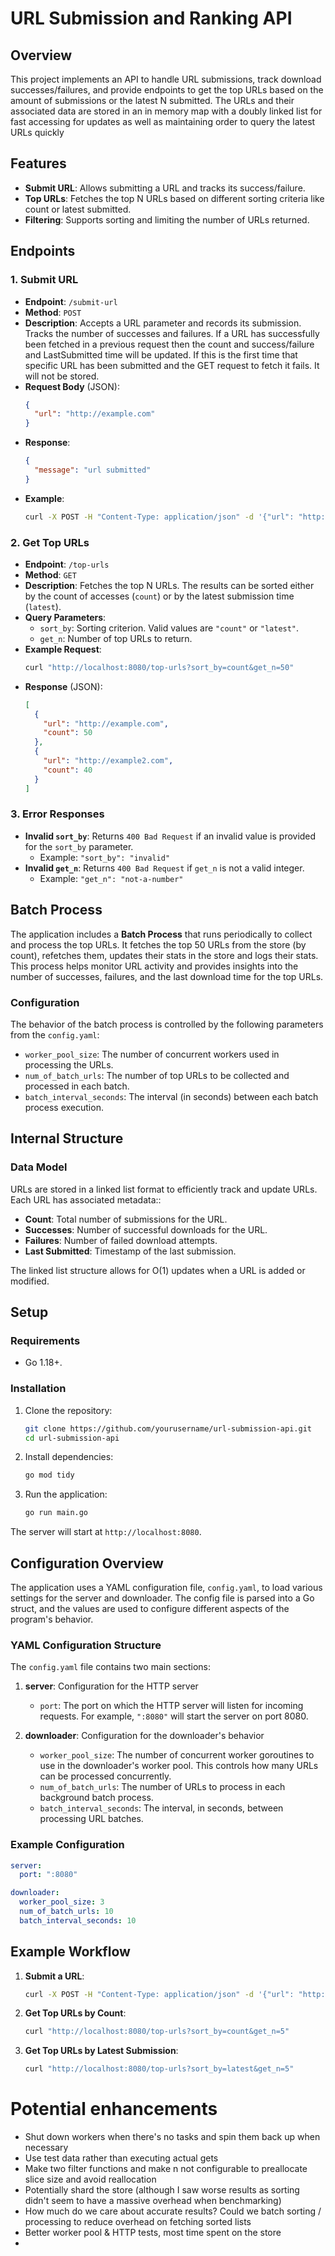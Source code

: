 
# URL Submission and Ranking API

## Overview
This project implements an API to handle URL submissions, track download successes/failures, and provide endpoints to get the top URLs based on the amount of submissions or the latest N submitted. The URLs and their associated data are stored in an in memory map with a doubly linked list for fast accessing for updates as well as maintaining order to query the latest URLs quickly

## Features
- **Submit URL**: Allows submitting a URL and tracks its success/failure.
- **Top URLs**: Fetches the top N URLs based on different sorting criteria like count or latest submitted.
- **Filtering**: Supports sorting and limiting the number of URLs returned.

## Endpoints

### 1. **Submit URL**
- **Endpoint**: `/submit-url`
- **Method**: `POST`
- **Description**: Accepts a URL parameter and records its submission. Tracks the number of successes and failures. If a URL has successfully been fetched in a previous request then the count and success/failure and LastSubmitted time will be updated. If this is the first time that specific URL has been submitted and the GET request to fetch it fails. It will not be stored.
- **Request Body** (JSON):
  ```json
  {
    "url": "http://example.com"
  }
  ```
- **Response**:
  ```json
  {
    "message": "url submitted"
  }
  ```
- **Example**:
  ```bash
  curl -X POST -H "Content-Type: application/json" -d '{"url": "http://example.com"}' http://host/submit-url
  ```

### 2. **Get Top URLs**
- **Endpoint**: `/top-urls`
- **Method**: `GET`
- **Description**: Fetches the top N URLs. The results can be sorted either by the count of accesses (`count`) or by the latest submission time (`latest`).
- **Query Parameters**:
    - `sort_by`: Sorting criterion. Valid values are `"count"` or `"latest"`.
    - `get_n`: Number of top URLs to return.
- **Example Request**:
  ```bash
  curl "http://localhost:8080/top-urls?sort_by=count&get_n=50"
  ```
- **Response** (JSON):
  ```json
  [
    {
      "url": "http://example.com",
      "count": 50
    },
    {
      "url": "http://example2.com",
      "count": 40
    }
  ]
  ```

### 3. **Error Responses**
- **Invalid `sort_by`**: Returns `400 Bad Request` if an invalid value is provided for the `sort_by` parameter.
    - Example: `"sort_by": "invalid"`
- **Invalid `get_n`**: Returns `400 Bad Request` if `get_n` is not a valid integer.
    - Example: `"get_n": "not-a-number"`

## Batch Process

The application includes a **Batch Process** that runs periodically to collect and process the top URLs. It fetches the top 50 URLs from the store (by count), refetches them, updates their stats in the store and logs their stats. This process helps monitor URL activity and provides insights into the number of successes, failures, and the last download time for the top URLs.

### Configuration

The behavior of the batch process is controlled by the following parameters from the `config.yaml`:

- `worker_pool_size`: The number of concurrent workers used in processing the URLs.
- `num_of_batch_urls`: The number of top URLs to be collected and processed in each batch.
- `batch_interval_seconds`: The interval (in seconds) between each batch process execution.


## Internal Structure

### Data Model
URLs are stored in a linked list format to efficiently track and update URLs. Each URL has associated metadata::
- **Count**: Total number of submissions for the URL.
- **Successes**: Number of successful downloads for the URL.
- **Failures**: Number of failed download attempts.
- **Last Submitted**: Timestamp of the last submission.

The linked list structure allows for O(1) updates when a URL is added or modified.

## Setup

### Requirements
- Go 1.18+.

### Installation

1. Clone the repository:
   ```bash
   git clone https://github.com/yourusername/url-submission-api.git
   cd url-submission-api
   ```

2. Install dependencies:
   ```bash
   go mod tidy
   ```

3. Run the application:
   ```bash
   go run main.go
   ```

The server will start at `http://localhost:8080`.

## Configuration Overview

The application uses a YAML configuration file, `config.yaml`, to load various settings for the server and downloader. The config file is parsed into a Go struct, and the values are used to configure different aspects of the program's behavior.

### YAML Configuration Structure

The `config.yaml` file contains two main sections:

1. **server**: Configuration for the HTTP server
    - `port`: The port on which the HTTP server will listen for incoming requests. For example, `":8080"` will start the server on port 8080.

2. **downloader**: Configuration for the downloader's behavior
    - `worker_pool_size`: The number of concurrent worker goroutines to use in the downloader's worker pool. This controls how many URLs can be processed concurrently.
    - `num_of_batch_urls`: The number of URLs to process in each background batch process.
    - `batch_interval_seconds`: The interval, in seconds, between processing URL batches.

### Example Configuration

```yaml
server:
  port: ":8080"

downloader:
  worker_pool_size: 3
  num_of_batch_urls: 10
  batch_interval_seconds: 10
```

## Example Workflow

1. **Submit a URL**:
   ```bash
   curl -X POST -H "Content-Type: application/json" -d '{"url": "http://example.com"}' http://localhost:8080/submit-url
   ```

2. **Get Top URLs by Count**:
   ```bash
   curl "http://localhost:8080/top-urls?sort_by=count&get_n=5"
   ```

3. **Get Top URLs by Latest Submission**:
   ```bash
   curl "http://localhost:8080/top-urls?sort_by=latest&get_n=5"
   ```


# Potential enhancements
- Shut down workers when there's no tasks and spin them back up when necessary
- Use test data rather than executing actual gets
- Make two filter functions and make n not configurable to preallocate slice size and avoid reallocation
- Potentially shard the store (although I saw worse results as sorting didn't seem to have a massive overhead when benchmarking)
- How much do we care about accurate results? Could we batch sorting / processing to reduce overhead on fetching sorted lists
- Better worker pool & HTTP tests, most time spent on the store
- 